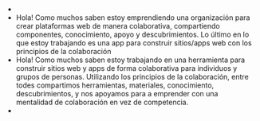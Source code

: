 -
- Hola! Como muchos saben estoy emprendiendo una organización para crear plataformas web de manera colaborativa, compartiendo componentes, conocimiento, apoyo y descubrimientos. Lo último en lo que estoy trabajando es una app para construir sitios/apps web con los principios de la colaboración
- Hola! Como muchos saben estoy trabajando en una herramienta para construir sitios web y apps de forma colaborativa para individuos y grupos de personas. Utilizando los principios de la colaboración, entre todes compartimos herramientas, materiales, conocimiento, descubrimientos, y nos apoyamos para a emprender con una mentalidad de colaboración en vez de competencia.
-